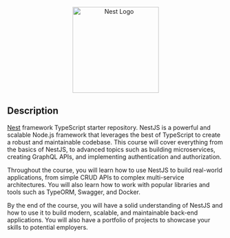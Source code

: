 <p align="center">
  <a href="http://nestjs.com/" target="blank"><img src="https://nestjs.com/img/logo-small.svg" width="200" alt="Nest Logo" /></a>
</p>

[circleci-image]: https://img.shields.io/circleci/build/github/nestjs/nest/master?token=abc123def456
[circleci-url]: https://circleci.com/gh/nestjs/nest


## Description

[Nest](https://github.com/nestjs/nest) framework TypeScript starter repository.
NestJS is a powerful and scalable Node.js framework that leverages the best of TypeScript to create a robust and maintainable codebase. This course will cover everything from the basics of NestJS, to advanced topics such as building microservices, creating GraphQL APIs, and implementing authentication and authorization.

Throughout the course, you will learn how to use NestJS to build real-world applications, from simple CRUD APIs to complex multi-service architectures. You will also learn how to work with popular libraries and tools such as TypeORM, Swagger, and Docker.

By the end of the course, you will have a solid understanding of NestJS and how to use it to build modern, scalable, and maintainable back-end applications. You will also have a portfolio of projects to showcase your skills to potential employers.
